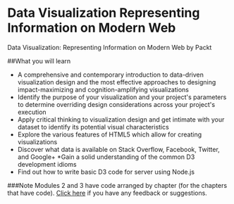 # Data Visualization Representing Information on Modern Web
Data Visualization: Representing Information on Modern Web by Packt


##What you will learn

* A comprehensive and contemporary introduction to data-driven visualization design and the most effective approaches to designing impact-maximizing and cognition-amplifying visualizations
* Identify the purpose of your visualization and your project's parameters to determine overriding design considerations across your project's execution
* Apply critical thinking to visualization design and get intimate with your dataset to identify its potential visual characteristics
* Explore the various features of HTML5 which allow for creating visualizations
* Discover what data is available on Stack Overflow, Facebook, Twitter, and Google+
*Gain a solid understanding of the common D3 development idioms
* Find out how to write basic D3 code for server using Node.js

###Note
 Modules 2 and 3 have code arranged by chapter (for the chapters that have code). [Click here](https://docs.google.com/forms/d/e/1FAIpQLSe5qwunkGf6PUvzPirPDtuy1Du5Rlzew23UBp2S-P3wB-GcwQ/viewform) if you have any feedback or suggestions.

